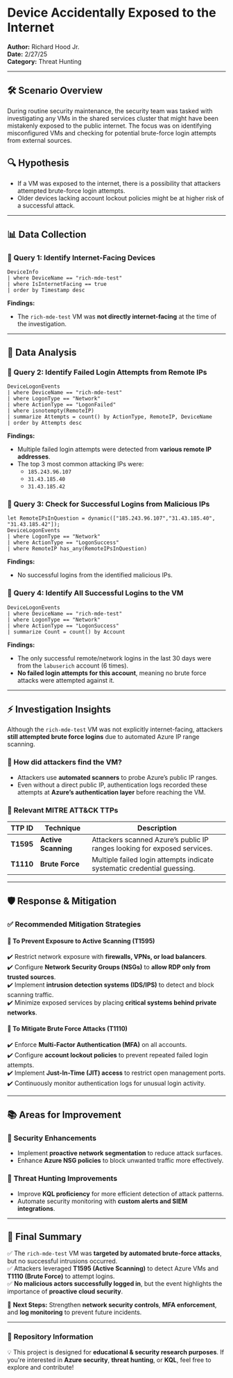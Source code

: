 # Device Accidentally Exposed to the Internet

**Author:** Richard Hood Jr.  
**Date:** 2/27/25  
**Category:** Threat Hunting  

---

## 🛠️ Scenario Overview
During routine security maintenance, the security team was tasked with investigating any VMs in the shared services cluster that might have been mistakenly exposed to the public internet. The focus was on identifying misconfigured VMs and checking for potential brute-force login attempts from external sources.

## 🔍 Hypothesis
- If a VM was exposed to the internet, there is a possibility that attackers attempted brute-force login attempts.
- Older devices lacking account lockout policies might be at higher risk of a successful attack.

---

## 📊 Data Collection

### 📝 Query 1: Identify Internet-Facing Devices
```kql
DeviceInfo
| where DeviceName == "rich-mde-test"
| where IsInternetFacing == true
| order by Timestamp desc
```

**Findings:**
- The `rich-mde-test` VM was **not directly internet-facing** at the time of the investigation.

---

## 🚀 Data Analysis

### 📝 Query 2: Identify Failed Login Attempts from Remote IPs
```kql
DeviceLogonEvents
| where DeviceName == "rich-mde-test"
| where LogonType == "Network"
| where ActionType == "LogonFailed"
| where isnotempty(RemoteIP)
| summarize Attempts = count() by ActionType, RemoteIP, DeviceName
| order by Attempts desc
```

**Findings:**
- Multiple failed login attempts were detected from **various remote IP addresses**.
- The top 3 most common attacking IPs were:
  - `185.243.96.107`
  - `31.43.185.40`
  - `31.43.185.42`

### 📝 Query 3: Check for Successful Logins from Malicious IPs
```kql
let RemoteIPsInQuestion = dynamic(["185.243.96.107","31.43.185.40", "31.43.185.42"]);
DeviceLogonEvents
| where LogonType == "Network"
| where ActionType == "LogonSuccess"
| where RemoteIP has_any(RemoteIPsInQuestion)
```

**Findings:**
- No successful logins from the identified malicious IPs.

### 📝 Query 4: Identify All Successful Logins to the VM
```kql
DeviceLogonEvents
| where DeviceName == "rich-mde-test"
| where LogonType == "Network"
| where ActionType == "LogonSuccess"
| summarize Count = count() by Account
```

**Findings:**
- The only successful remote/network logins in the last 30 days were from the `labuserich` account (6 times).
- **No failed login attempts for this account**, meaning no brute force attacks were attempted against it.

---

## ⚡ Investigation Insights
Although the `rich-mde-test` VM was not explicitly internet-facing, attackers **still attempted brute force logins** due to automated Azure IP range scanning.

### 🔎 How did attackers find the VM?
- Attackers use **automated scanners** to probe Azure’s public IP ranges.
- Even without a direct public IP, authentication logs recorded these attempts at **Azure’s authentication layer** before reaching the VM.

### 🔎 **Relevant MITRE ATT&CK TTPs**
| **TTP ID** | **Technique** | **Description** |
|------------|--------------|----------------|
| **T1595**  | **Active Scanning** | Attackers scanned Azure’s public IP ranges looking for exposed services. |
| **T1110**  | **Brute Force** | Multiple failed login attempts indicate systematic credential guessing. |

---

## 🛡️ Response & Mitigation

### ✅ **Recommended Mitigation Strategies**

#### 🔹 **To Prevent Exposure to Active Scanning (T1595)**
✔️ Restrict network exposure with **firewalls, VPNs, or load balancers**.  
✔️ Configure **Network Security Groups (NSGs)** to **allow RDP only from trusted sources**.  
✔️ Implement **intrusion detection systems (IDS/IPS)** to detect and block scanning traffic.  
✔️ Minimize exposed services by placing **critical systems behind private networks**.  

#### 🔹 **To Mitigate Brute Force Attacks (T1110)**
✔️ Enforce **Multi-Factor Authentication (MFA)** on all accounts.  
✔️ Configure **account lockout policies** to prevent repeated failed login attempts.  
✔️ Implement **Just-In-Time (JIT) access** to restrict open management ports.  
✔️ Continuously monitor authentication logs for unusual login activity.  

---

## 📚 Areas for Improvement

### 🔹 **Security Enhancements**
- Implement **proactive network segmentation** to reduce attack surfaces.
- Enhance **Azure NSG policies** to block unwanted traffic more effectively.

### 🔹 **Threat Hunting Improvements**
- Improve **KQL proficiency** for more efficient detection of attack patterns.
- Automate security monitoring with **custom alerts and SIEM integrations**.

---

## 📖 Final Summary
✅ The `rich-mde-test` VM was **targeted by automated brute-force attacks**, but no successful intrusions occurred.  
✅ Attackers leveraged **T1595 (Active Scanning)** to detect Azure VMs and **T1110 (Brute Force)** to attempt logins.  
✅ **No malicious actors successfully logged in**, but the event highlights the importance of **proactive cloud security**.  

🔐 **Next Steps:** Strengthen **network security controls**, **MFA enforcement**, and **log monitoring** to prevent future incidents.  

---

### 📌 **Repository Information**

💡 This project is designed for **educational & security research purposes**. If you're interested in **Azure security**, **threat hunting**, or **KQL**, feel free to explore and contribute!  

